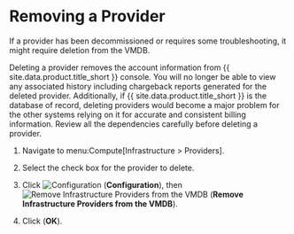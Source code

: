# Removing a Provider

If a provider has been decommissioned or requires some troubleshooting,
it might require deletion from the VMDB.

Deleting a provider removes the account information from {{ site.data.product.title_short }}
console. You will no longer be able to view any associated history
including chargeback reports generated for the deleted provider.
Additionally, if {{ site.data.product.title_short }} is the database of record, deleting
providers would become a major problem for the other systems relying on
it for accurate and consistent billing information. Review all the
dependencies carefully before deleting a provider.

1.  Navigate to menu:Compute\[Infrastructure \> Providers\].

2.  Select the check box for the provider to delete.

3.  Click ![Configuration](../images/1847.png) (**Configuration**), then
    ![Remove Infrastructure Providers from the VMDB](../images/2098.png)
    (**Remove Infrastructure Providers from the VMDB**).

4.  Click (**OK**).
